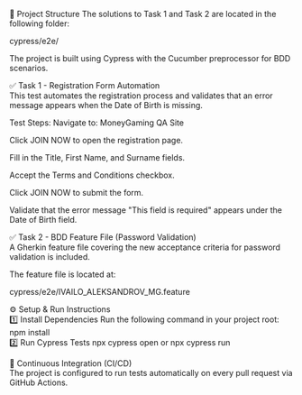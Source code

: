 📂 Project Structure
The solutions to Task 1 and Task 2 are located in the following folder:

cypress/e2e/

The project is built using Cypress with the Cucumber preprocessor for BDD scenarios.

✅ Task 1 - Registration Form Automation
<br>This test automates the registration process and validates that an error message appears when the Date of Birth is missing.

Test Steps:
Navigate to: MoneyGaming QA Site

Click JOIN NOW to open the registration page.

Fill in the Title, First Name, and Surname fields.

Accept the Terms and Conditions checkbox.

Click JOIN NOW to submit the form.

Validate that the error message "This field is required" appears under the Date of Birth field.

✅ Task 2 - BDD Feature File (Password Validation)
<br>A Gherkin feature file covering the new acceptance criteria for password validation is included.

The feature file is located at:

cypress/e2e/IVAILO_ALEKSANDROV_MG.feature

⚙️ Setup & Run Instructions
<br>1️⃣ Install Dependencies
Run the following command in your project root:
npm install
<br>2️⃣ Run Cypress Tests
npx cypress open 
or
npx cypress run

🚀 Continuous Integration (CI/CD)
<br>The project is configured to run tests automatically on every pull request via GitHub Actions.


